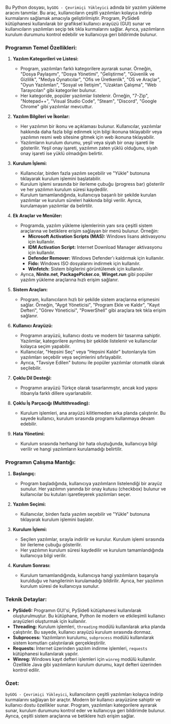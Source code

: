 Bu Python dosyası, `byGOG - Çevrimiçi Yükleyici` adında bir yazılım yükleme aracını tanımlar. Bu araç, kullanıcıların çeşitli yazılımları kolayca indirip kurmalarını sağlamak amacıyla geliştirilmiştir. Program, PySide6 kütüphanesi kullanılarak bir grafiksel kullanıcı arayüzü (GUI) sunar ve kullanıcıların yazılımları seçip tek tıkla kurmalarını sağlar. Ayrıca, yazılımların kurulum durumunu kontrol edebilir ve kullanıcıya geri bildirimde bulunur.

### Programın Temel Özellikleri:

1. **Yazılım Kategorileri ve Listesi:**
   - Program, yazılımları farklı kategorilere ayırarak sunar. Örneğin, "Dosya Paylaşımı", "Dosya Yönetimi", "Geliştirme", "Güvenlik ve Gizlilik", "Medya Oynatıcılar", "Ofis ve Üretkenlik", "OS ve Araçlar", "Oyun Yazılımları", "Sosyal ve İletişim", "Uzaktan Çalışma", "Web Tarayıcıları" gibi kategoriler bulunur.
   - Her kategoride, popüler yazılımlar listelenir. Örneğin, "7-Zip", "Notepad++", "Visual Studio Code", "Steam", "Discord", "Google Chrome" gibi yazılımlar mevcuttur.

2. **Yazılım Bilgileri ve İkonlar:**
   - Her yazılımın bir ikonu ve açıklaması bulunur. Kullanıcılar, yazılımlar hakkında daha fazla bilgi edinmek için bilgi ikonuna tıklayabilir veya yazılımın resmi web sitesine gitmek için web ikonuna tıklayabilir.
   - Yazılımların kurulum durumu, yeşil veya siyah bir onay işareti ile gösterilir. Yeşil onay işareti, yazılımın zaten yüklü olduğunu, siyah onay işareti ise yüklü olmadığını belirtir.

3. **Kurulum İşlemi:**
   - Kullanıcılar, birden fazla yazılım seçebilir ve "Yükle" butonuna tıklayarak kurulum işlemini başlatabilir.
   - Kurulum işlemi sırasında bir ilerleme çubuğu (progress bar) gösterilir ve her yazılımın kurulum süresi kaydedilir.
   - Kurulum tamamlandığında, kullanıcıya başarılı bir şekilde kurulan yazılımlar ve kurulum süreleri hakkında bilgi verilir. Ayrıca, kurulamayan yazılımlar da belirtilir.

4. **Ek Araçlar ve Menüler:**
   - Programda, yazılım yükleme işlemlerinin yanı sıra çeşitli sistem araçlarına ve betiklere erişim sağlayan bir menü bulunur. Örneğin:
     - **Microsoft Activation Scripts (MAS):** Windows lisans aktivasyonu için kullanılır.
     - **IDM Activation Script:** Internet Download Manager aktivasyonu için kullanılır.
     - **Defender Remover:** Windows Defender'ı kaldırmak için kullanılır.
     - **Fido:** Windows ISO dosyalarını indirmek için kullanılır.
     - **Winfetch:** Sistem bilgilerini görüntülemek için kullanılır.
   - Ayrıca, **Ninite.net**, **PackagePicker.co**, **Winget.run** gibi popüler yazılım yükleme araçlarına hızlı erişim sağlanır.

5. **Sistem Araçları:**
   - Program, kullanıcıların hızlı bir şekilde sistem araçlarına erişmesini sağlar. Örneğin, "Aygıt Yöneticisi", "Program Ekle ve Kaldır", "Kayıt Defteri", "Görev Yöneticisi", "PowerShell" gibi araçlara tek tıkla erişim sağlanır.

6. **Kullanıcı Arayüzü:**
   - Programın arayüzü, kullanıcı dostu ve modern bir tasarıma sahiptir. Yazılımlar, kategorilere ayrılmış bir şekilde listelenir ve kullanıcılar kolayca seçim yapabilir.
   - Kullanıcılar, "Hepsini Seç" veya "Hepsini Kaldır" butonlarıyla tüm yazılımları seçebilir veya seçimlerini sıfırlayabilir.
   - Ayrıca, "Tavsiye Edilen" butonu ile popüler yazılımlar otomatik olarak seçilebilir.

7. **Çoklu Dil Desteği:**
   - Programın arayüzü Türkçe olarak tasarlanmıştır, ancak kod yapısı itibarıyla farklı dillere uyarlanabilir.

8. **Çoklu İş Parçacığı (Multithreading):**
   - Kurulum işlemleri, ana arayüzü kilitlemeden arka planda çalıştırılır. Bu sayede kullanıcı, kurulum sırasında programı kullanmaya devam edebilir.

9. **Hata Yönetimi:**
   - Kurulum sırasında herhangi bir hata oluştuğunda, kullanıcıya bilgi verilir ve hangi yazılımların kurulamadığı belirtilir.

### Programın Çalışma Mantığı:

1. **Başlangıç:**
   - Program başladığında, kullanıcıya yazılımların listelendiği bir arayüz sunulur. Her yazılımın yanında bir onay kutusu (checkbox) bulunur ve kullanıcılar bu kutuları işaretleyerek yazılımları seçer.

2. **Yazılım Seçimi:**
   - Kullanıcılar, birden fazla yazılım seçebilir ve "Yükle" butonuna tıklayarak kurulum işlemini başlatır.

3. **Kurulum İşlemi:**
   - Seçilen yazılımlar, sırayla indirilir ve kurulur. Kurulum işlemi sırasında bir ilerleme çubuğu gösterilir.
   - Her yazılımın kurulum süresi kaydedilir ve kurulum tamamlandığında kullanıcıya bilgi verilir.

4. **Kurulum Sonrası:**
   - Kurulum tamamlandığında, kullanıcıya hangi yazılımların başarıyla kurulduğu ve hangilerinin kurulamadığı bildirilir. Ayrıca, her yazılımın kurulum süresi de kullanıcıya sunulur.

### Teknik Detaylar:

- **PySide6:** Programın GUI'si, PySide6 kütüphanesi kullanılarak oluşturulmuştur. Bu kütüphane, Python ile modern ve etkileşimli kullanıcı arayüzleri oluşturmak için kullanılır.
- **Threading:** Kurulum işlemleri, `threading` modülü kullanılarak arka planda çalıştırılır. Bu sayede, kullanıcı arayüzü kurulum sırasında donmaz.
- **Subprocess:** Yazılımların kurulumu, `subprocess` modülü kullanılarak sistem komutları çalıştırılarak gerçekleştirilir.
- **Requests:** İnternet üzerinden yazılım indirme işlemleri, `requests` kütüphanesi kullanılarak yapılır.
- **Winreg:** Windows kayıt defteri işlemleri için `winreg` modülü kullanılır. Özellikle Java gibi yazılımların kurulum durumu, kayıt defteri üzerinden kontrol edilir.

### Özet:
`byGOG - Çevrimiçi Yükleyici`, kullanıcıların çeşitli yazılımları kolayca indirip kurmalarını sağlayan bir araçtır. Modern bir kullanıcı arayüzüne sahiptir ve kullanıcı dostu özellikler sunar. Program, yazılımları kategorilere ayırarak sunar, kurulum durumunu kontrol eder ve kullanıcıya geri bildirimde bulunur. Ayrıca, çeşitli sistem araçlarına ve betiklere hızlı erişim sağlar.
